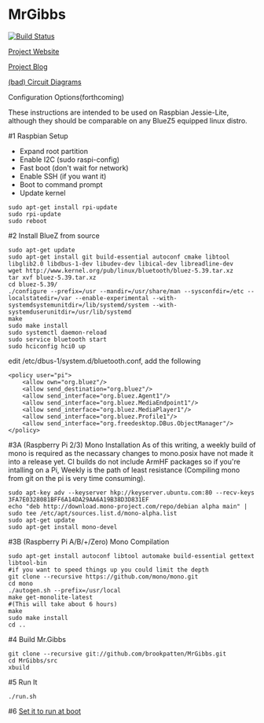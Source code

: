 # MrGibbs

[![Build Status](https://travis-ci.org/brookpatten/MrGibbs.svg?branch=master)](https://travis-ci.org/brookpatten/MrGibbs)

[Project Website](http://mrgibbs.io/)

[Project Blog](http://blog.mrgibbs.io/)

[(bad) Circuit Diagrams](https://github.com/brookpatten/MrGibbs/tree/master/hw)

Configuration Options(forthcoming)

These instructions are intended to be used on Raspbian Jessie-Lite, although they should be comparable on any BlueZ5 equipped linux distro.

#1 Raspbian Setup
* Expand root partition
* Enable I2C (sudo raspi-config)
* Fast boot (don't wait for network)
* Enable SSH (if you want it)
* Boot to command prompt
* Update kernel
```
sudo apt-get install rpi-update
sudo rpi-update
sudo reboot
```

#2 Install BlueZ from source
```
sudo apt-get update
sudo apt-get install git build-essential autoconf cmake libtool libglib2.0 libdbus-1-dev libudev-dev libical-dev libreadline-dev
wget http://www.kernel.org/pub/linux/bluetooth/bluez-5.39.tar.xz
tar xvf bluez-5.39.tar.xz 
cd bluez-5.39/
./configure --prefix=/usr --mandir=/usr/share/man --sysconfdir=/etc --localstatedir=/var --enable-experimental --with-systemdsystemunitdir=/lib/systemd/system --with-systemduserunitdir=/usr/lib/systemd
make
sudo make install
sudo systemctl daemon-reload
sudo service bluetooth start
sudo hciconfig hci0 up
```

edit /etc/dbus-1/system.d/bluetooth.conf, add the following

```
<policy user="pi">
    <allow own="org.bluez"/>
    <allow send_destination="org.bluez"/>
    <allow send_interface="org.bluez.Agent1"/>
    <allow send_interface="org.bluez.MediaEndpoint1"/>
    <allow send_interface="org.bluez.MediaPlayer1"/>
    <allow send_interface="org.bluez.Profile1"/>
    <allow send_interface="org.freedesktop.DBus.ObjectManager"/>
</policy>
```


#3A (Raspberry Pi 2/3) Mono Installation
As of this writing, a weekly build of mono is required as the necassary changes to mono.posix have not made it into a release yet.  CI builds do not include ArmHF packages so if you're intalling on a Pi, Weekly is the path of least resistance (Compiling mono from git on the pi is very time consuming).
```
sudo apt-key adv --keyserver hkp://keyserver.ubuntu.com:80 --recv-keys 3FA7E0328081BFF6A14DA29AA6A19B38D3D831EF
echo "deb http://download.mono-project.com/repo/debian alpha main" | sudo tee /etc/apt/sources.list.d/mono-alpha.list
sudo apt-get update
sudo apt-get install mono-devel
```

#3B (Raspberry Pi A/B/+/Zero) Mono Compilation 
```
sudo apt-get install autoconf libtool automake build-essential gettext libtool-bin
#if you want to speed things up you could limit the depth
git clone --recursive https://github.com/mono/mono.git
cd mono
./autogen.sh --prefix=/usr/local
make get-monolite-latest
#(This will take about 6 hours)
make 
sudo make install
cd ..
```

#4 Build Mr.Gibbs
```
git clone --recursive git://github.com/brookpatten/MrGibbs.git
cd MrGibbs/src
xbuild
```

#5 Run It
```
./run.sh
```
#6 [Set it to run at boot](https://www.raspberrypi.org/documentation/linux/usage/rc-local.md)
